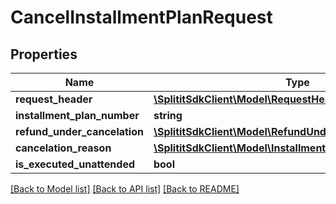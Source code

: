 # CancelInstallmentPlanRequest

## Properties
Name | Type | Description | Notes
------------ | ------------- | ------------- | -------------
**request_header** | [**\SplititSdkClient\Model\RequestHeader**](RequestHeader.md) |  | [optional] 
**installment_plan_number** | **string** |  | [optional] 
**refund_under_cancelation** | [**\SplititSdkClient\Model\RefundUnderCancelation**](RefundUnderCancelation.md) |  | 
**cancelation_reason** | [**\SplititSdkClient\Model\InstallmentPlanCancelationReason**](InstallmentPlanCancelationReason.md) |  | 
**is_executed_unattended** | **bool** |  | 

[[Back to Model list]](../README.md#documentation-for-models) [[Back to API list]](../README.md#documentation-for-api-endpoints) [[Back to README]](../README.md)


